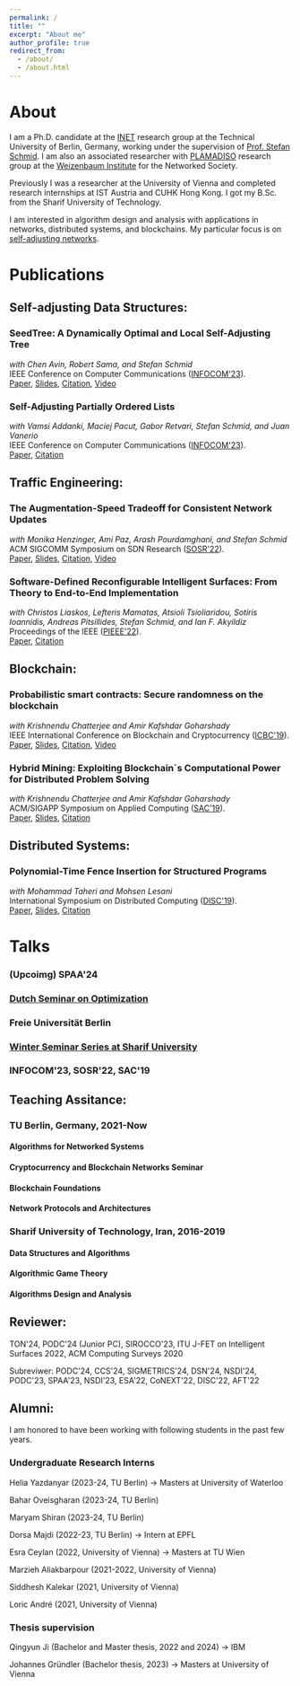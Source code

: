 ```yaml
---
permalink: /
title: ""
excerpt: "About me"
author_profile: true
redirect_from: 
  - /about/
  - /about.html
---
```


# About

I am a Ph.D. candidate at the <a href="https://www.linkedin.com/company/inet-tuberlin/">INET</a> research group at the Technical University of Berlin, Germany, working under the supervision of <a href="https://schmiste.github.io/">Prof. Stefan Schmid</a>. I am also an associated researcher with <a href="https://plamadiso.weizenbaum-institut.de">PLAMADISO</a>
research group at the <a href="https://www.weizenbaum-institut.de/en">Weizenbaum Institute</a> for the Networked Society.

Previously I was a researcher at the University of Vienna and completed research internships at IST Austria and CUHK Hong Kong. I got my B.Sc. from the Sharif University of Technology.

I am interested in algorithm design and analysis with applications in networks, distributed systems, and blockchains. My particular focus is on [self-adjusting networks](https://self-adjusting.net/).

# Publications

## Self-adjusting Data Structures:

### SeedTree: A Dynamically Optimal and Local Self-Adjusting Tree
*with Chen Avin, Robert Sama, and Stefan Schmid*\
IEEE Conference on Computer Communications ([INFOCOM'23](https://infocom2023.ieee-infocom.org/)).\
[Paper](INFOCOM23SeedTree.pdf), [Slides](SeedTree-Pres.pdf), [Citation](INFOCOM23SeedTree.bib), [Video](https://www.youtube.com/watch?v=KdDbRnhPcM4)


### Self-Adjusting Partially Ordered Lists
*with Vamsi Addanki, Maciej Pacut, Gabor Retvari, Stefan Schmid, and Juan  Vanerio*\
IEEE Conference on Computer Communications ([INFOCOM'23](https://infocom2023.ieee-infocom.org/)).\
[Paper](INFOCOM23List.pdf), [Citation](INFOCOM23List.bib)

## Traffic Engineering:

### The Augmentation-Speed Tradeoff for Consistent Network Updates
*with Monika Henzinger, Ami Paz, Arash Pourdamghani, and Stefan Schmid*\
ACM SIGCOMM Symposium on SDN Research ([SOSR'22](https://conferences.sigcomm.org/sosr/2022/)).\
[Paper](https://dl.acm.org/doi/10.1145/3563647.3563655), [Slides](SOSR22-Slides.pdf), [Citation](SOSR22Tradeoff.bib), [Video](https://www.youtube.com/watch?v=DqF48BG1DbA)


### Software-Defined Reconfigurable Intelligent Surfaces: From Theory to End-to-End Implementation
*with Christos Liaskos, Lefteris Mamatas, Atsioli Tsioliaridou, Sotiris Ioannidis, Andreas Pitsillides, Stefan Schmid, and Ian F. Akyildiz*\
Proceedings of the IEEE ([PIEEE'22](https://proceedingsoftheieee.ieee.org/september-2022/)).\
[Paper](https://ieeexplore.ieee.org/abstract/document/9769768), [Citation](PIEEE22SDR.bib)


## Blockchain:


### Probabilistic smart contracts: Secure randomness on the blockchain
*with Krishnendu Chatterjee and Amir Kafshdar Goharshady*\
IEEE International Conference on Blockchain and Cryptocurrency ([ICBC'19](https://icbc2019.ieee-icbc.org/)).\
[Paper](ICBC2019.pdf), [Slides](ICBC2019-Slides.pdf), [Citation](ICBC19Random.bib), [Video](https://youtu.be/ilWwCqGA-_Y?t=64)

### Hybrid Mining: Exploiting Blockchain`s Computational Power for Distributed Problem Solving
*with Krishnendu Chatterjee and Amir Kafshdar Goharshady*\
ACM/SIGAPP Symposium on Applied Computing ([SAC'19](https://www.sigapp.org/sac/sac2019/)).\
[Paper](https://dl.acm.org/doi/abs/10.1145/3297280.3297319), [Slides](SAC2019-Slides.pdf), [Citation](SAC19HybridMining.bib)


## Distributed Systems:

### Polynomial-Time Fence Insertion for Structured Programs
*with Mohammad Taheri and Mohsen Lesani*\
International Symposium on Distributed Computing ([DISC'19](http://www.disc-conference.org/wp/disc2019/)).\
[Paper](https://drops.dagstuhl.de/opus/volltexte/2019/11341/), [Slides](DISC2019-Slides.pdf), [Citation](DISC19Fence.bib)

# Talks

### (Upcoimg) SPAA'24
### [Dutch Seminar on Optimization](https://wsc.project.cwi.nl/dutch-optimization-seminar/events/seminar-danish-kashaev-cwi-and-arash-pourdamghani-tu-berlin-2-phd-talks)
### Freie Universität Berlin
### [Winter Seminar Series at Sharif University](https://www.youtube.com/watch?v=op_x7zDYK2A)
### INFOCOM'23, SOSR'22, SAC'19 


## Teaching Assitance:
### TU Berlin, Germany, 2021-Now
#### Algorithms for Networked Systems 
#### Cryptocurrency and Blockchain Networks Seminar
#### Blockchain Foundations
#### Network Protocols and Architectures

### Sharif University of Technology, Iran, 2016-2019
#### Data Structures and Algorithms
#### Algorithmic Game Theory
#### Algorithms Design and Analysis

## Reviewer:
TON'24, PODC'24 (Junior PC), SIROCCO'23, ITU J-FET on Intelligent Surfaces 2022, ACM Computing Surveys 2020

Subreviwer: PODC'24, CCS'24, SIGMETRICS'24, DSN'24, NSDI'24, PODC'23, SPAA'23, NSDI'23, ESA'22, CoNEXT'22, DISC'22, AFT'22

## Alumni:
I am honored to have been working with following students in the past few years.

### Undergraduate Research Interns
Helia Yazdanyar (2023-24, TU Berlin) -> Masters at University of Waterloo

Bahar Oveisgharan (2023-24, TU Berlin) 

Maryam Shiran (2023-24, TU Berlin) 

Dorsa Majdi (2022-23, TU Berlin) -> Intern at EPFL

Esra Ceylan (2022, University of Vienna) -> Masters at TU Wien

Marzieh Aliakbarpour (2021-2022, University of Vienna)

Siddhesh Kalekar (2021, University of Vienna)

Loric André (2021, University of Vienna)

### Thesis supervision
Qingyun Ji (Bachelor and Master thesis, 2022 and 2024) -> IBM

Johannes Gründler (Bachelor thesis, 2023) -> Masters at University of Vienna






